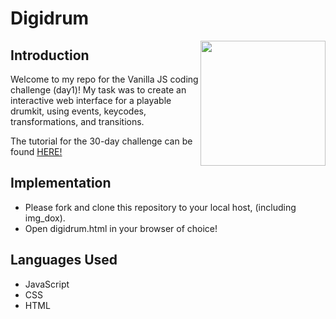 # Digidrum

<img align="right" src="https://image.ibb.co/gC9d2n/dd_readme.gif" width="200"/>

## Introduction

Welcome to my repo for the Vanilla JS coding challenge (day1)! My task was to create an interactive web interface for a playable drumkit, using events, keycodes, transformations, and transitions.

The tutorial for the 30-day challenge can be found [HERE!](https://github.com/wesbos/JavaScript30)

## Implementation

- Please fork and clone this repository to your local host, (including img_dox).
- Open digidrum.html in your browser of choice!

## Languages Used

- JavaScript
- CSS
- HTML
